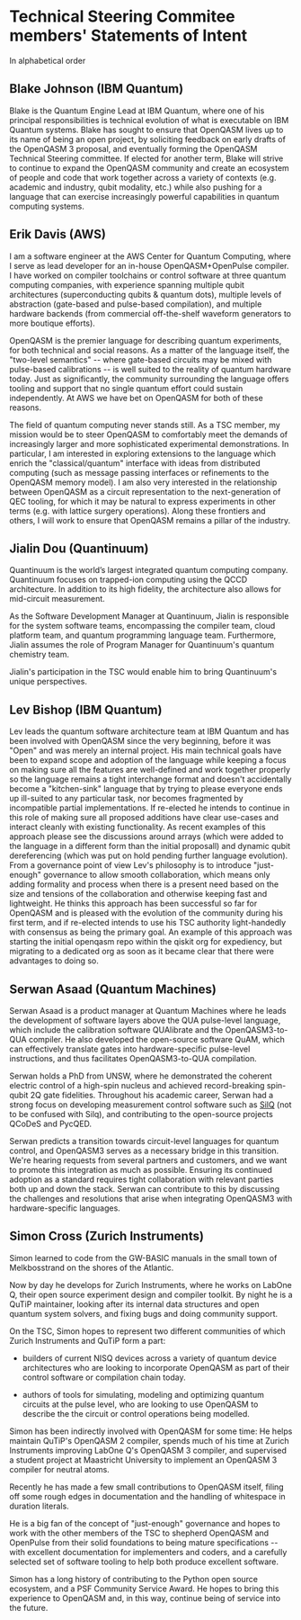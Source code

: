 # Technical Steering Commitee members' Statements of Intent

In alphabetical order

## Blake Johnson (IBM Quantum)

Blake is the Quantum Engine Lead at IBM Quantum, where one of his principal responsibilities is
technical evolution of what is executable on IBM Quantum systems. Blake has sought to ensure that
OpenQASM lives up to its name of being an open project, by soliciting feedback on early drafts of
the OpenQASM 3 proposal, and eventually forming the OpenQASM Technical Steering committee. If
elected for another term, Blake will strive to continue to expand the OpenQASM community and create
an ecosystem of people and code that work together across a variety of contexts (e.g. academic and
industry, qubit modality, etc.) while also pushing for a language that can exercise increasingly
powerful capabilities in quantum computing systems.

## Erik Davis (AWS)

I am a software engineer at the AWS Center for Quantum Computing, where I serve as lead developer
for an in-house OpenQASM+OpenPulse compiler. I have worked on compiler toolchains or control
software at three quantum computing companies, with experience spanning multiple qubit architectures
(superconducting qubits & quantum dots), multiple levels of abstraction (gate-based and pulse-based
compilation), and multiple hardware backends (from commercial off-the-shelf waveform generators to
more boutique efforts).


OpenQASM is the premier language for describing quantum experiments, for both technical and social
reasons. As a matter of the language itself, the "two-level semantics" -- where gate-based circuits
may be mixed with pulse-based calibrations -- is well suited to the reality of quantum hardware
today. Just as significantly, the community surrounding the language offers tooling and support that
no single quantum effort could sustain independently. At AWS we have bet on OpenQASM for both of
these reasons.


The field of quantum computing never stands still. As a TSC member, my mission would be to steer
OpenQASM to comfortably meet the demands of increasingly larger and more sophisticated experimental
demonstrations. In particular, I am interested in exploring extensions to the language which enrich
the "classical/quantum" interface with ideas from distributed computing (such as message passing
interfaces or refinements to the OpenQASM memory model). I am also very interested in the
relationship between OpenQASM as a circuit representation to the next-generation of QEC tooling, for
which it may be natural to express experiments in other terms (e.g. with lattice surgery
operations). Along these frontiers and others, I will work to ensure that OpenQASM remains a pillar
of the industry.

## Jialin Dou (Quantinuum)

Quantinuum is the world’s largest integrated quantum computing company. Quantinuum focuses on
trapped-ion computing using the QCCD architecture. In addition to its high fidelity, the
architecture also allows for mid-circuit measurement.

As the Software Development Manager at Quantinuum, Jialin is responsible for the system software
teams, encompassing the compiler team, cloud platform team, and quantum programming language
team. Furthermore, Jialin assumes the role of Program Manager for Quantinuum's quantum chemistry
team.

Jialin's participation in the TSC would enable him to bring Quantinuum's unique perspectives.

## Lev Bishop (IBM Quantum)

Lev leads the quantum software architecture team at IBM Quantum and has been involved with OpenQASM since the very beginning, before it was "Open" and was merely an internal project. His main technical goals have been to expand scope and adoption of the language while keeping a focus on making sure all the features are well-defined and work together properly so the language remains a tight interchange format and doesn't accidentally become a "kitchen-sink" language that by trying to please everyone ends up ill-suited to any particular task, nor becomes fragmented by incompatible partial implementations. If re-elected he intends to continue in this role of making sure all proposed additions have clear use-cases and interact cleanly with existing functionality. As recent examples of this approach please see the discussions around arrays (which were added to the language in a different form than the initial proposall) and dynamic qubit dereferencing (which was put on hold pending further language evolution). From a governance point of view Lev's philosophy is to introduce "just-enough" governance to allow smooth collaboration, which means only adding formality and process when there is a present need based on the size and tensions of the collaboration and otherwise keeping fast and lightweight. He thinks this approach has been successful so far for OpenQASM and is pleased with the evolution of the community during his first term, and if re-elected intends to use his TSC authority light-handedly with consensus as being the primary goal. An example of this approach was starting the initial openqasm repo within the qiskit org for expediency, but migrating to a dedicated org as soon as it became clear that there were advantages to doing so.


## Serwan Asaad (Quantum Machines)

Serwan Asaad is a product manager at Quantum Machines where he leads the development of software layers above the QUA pulse-level language, which include the calibration software QUAlibrate and the OpenQASM3-to-QUA compiler. He also developed the open-source software QuAM, which can effectively translate gates into hardware-specific pulse-level instructions, and thus facilitates OpenQASM3-to-QUA compilation.

Serwan holds a PhD from UNSW, where he demonstrated the coherent electric control of a high-spin nucleus and achieved record-breaking spin-qubit 2Q gate fidelities. Throughout his academic career, Serwan had a strong focus on developing measurement control software such as [SilQ](https://nulinspiratie.github.io/SilQ/) (not to be confused with Silq), and contributing to the open-source projects QCoDeS and PycQED.

Serwan predicts a transition towards circuit-level languages for quantum control, and OpenQASM3 serves as a necessary bridge in this transition. We're hearing requests from several partners and customers, and we want to promote this integration as much as possible. Ensuring its continued adoption as a standard requires tight collaboration with relevant parties both up and down the stack. Serwan can contribute to this by discussing the challenges and resolutions that arise when integrating OpenQASM3 with hardware-specific languages.

## Simon Cross (Zurich Instruments)

Simon learned to code from the GW-BASIC manuals in the small town of
Melkbosstrand on the shores of the Atlantic.

Now by day he develops for Zurich Instruments, where he works on LabOne Q, their
open source experiment design and compiler toolkit. By night he is a QuTiP
maintainer, looking after its internal data structures and open quantum system
solvers, and fixing bugs and doing community support.

On the TSC, Simon hopes to represent two different communities of which
Zurich Instruments and QuTiP form a part:

- builders of current NISQ devices across a variety of quantum device
  architectures who are looking to incorporate OpenQASM as part of their control
  software or compilation chain today.

- authors of tools for simulating, modeling and optimizing quantum circuits at
  the pulse level, who are looking to use OpenQASM to describe the the
  circuit or control operations being modelled.

Simon has been indirectly involved with OpenQASM for some time: He helps maintain
QuTiP's OpenQASM 2 compiler, spends much of his time at Zurich Instruments
improving LabOne Q's OpenQASM 3 compiler, and supervised a student project at
Maastricht University to implement an OpenQASM 3 compiler for neutral atoms.

Recently he has made a few small contributions to OpenQASM itself, filing off
some rough edges in documentation and the handling of whitespace in duration
literals.

He is a big fan of the concept of "just-enough" governance and hopes to work
with the other members of the TSC to shepherd OpenQASM and OpenPulse from their
solid foundations to being mature specifications -- with excellent documentation
for implementers and coders, and a carefully selected set of software tooling to
help both produce excellent software.

Simon has a long history of contributing to the Python open source ecosystem,
and a PSF Community Service Award. He hopes to bring this experience to OpenQASM
and, in this way, continue being of service into the future.
